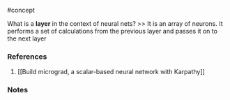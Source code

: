 #concept


What is a **layer** in the context of neural nets? >> It is an array of neurons. It performs a set of calculations from the previous layer and passes it on to the next layer
<!--SR:!2024-09-22,57,250-->
### References
1. [[Build micrograd, a scalar-based neural network with Karpathy]]

### Notes




